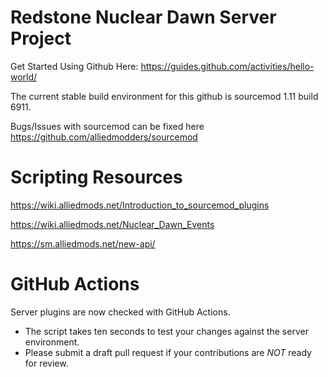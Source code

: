# Redstone Nuclear Dawn Server Project
Get Started Using Github Here: https://guides.github.com/activities/hello-world/

The current stable build environment for this github is sourcemod 1.11 build 6911.

Bugs/Issues with sourcemod can be fixed here https://github.com/alliedmodders/sourcemod

# Scripting Resources
https://wiki.alliedmods.net/Introduction_to_sourcemod_plugins

https://wiki.alliedmods.net/Nuclear_Dawn_Events

https://sm.alliedmods.net/new-api/

# GitHub Actions
Server plugins are now checked with GitHub Actions.
* The script takes ten seconds to test your changes against the server environment.
* Please submit a draft pull request if your contributions are *NOT* ready for review.
